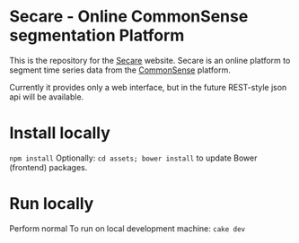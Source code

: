 # Secare - Online CommonSense segmentation Platform
This is the repository for the [Secare](http://secare.herokuapp.com) website.
Secare is an online platform to segment time series data from the [CommonSense](http://www.sense-os.nl) platform.

Currently it provides only a web interface, but in the future REST-style json api will be available.

# Install locally
`npm install`
Optionally: `cd assets; bower install` to update Bower (frontend) packages.

# Run locally
Perform normal 
To run on local development machine: `cake dev`